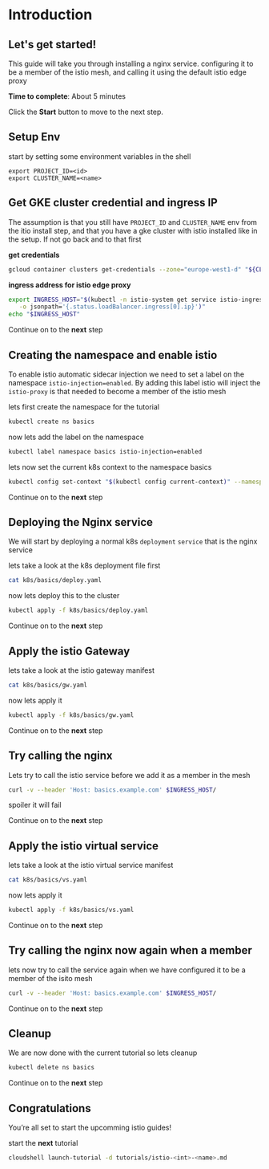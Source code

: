 # Introduction


## Let's get started!

This guide will take you through installing a nginx service. configuring it to be 
a member of the istio mesh, and calling it using the default istio edge proxy

**Time to complete**: About 5 minutes

Click the **Start** button to move to the next step.


## Setup Env
start by setting some environment variables in the shell

```
export PROJECT_ID=<id>
export CLUSTER_NAME=<name>
```


## Get GKE cluster credential and ingress IP
The assumption is that you still have `PROJECT_ID` and `CLUSTER_NAME` env from the
itio install step, and that you have a gke cluster with istio installed like in the 
setup. If not go back and to that first

**get credentials**
```bash
gcloud container clusters get-credentials --zone="europe-west1-d" "${CLUSTER_NAME}"
```

**ingress address for istio edge proxy**
```bash
export INGRESS_HOST="$(kubectl -n istio-system get service istio-ingressgateway \
   -o jsonpath='{.status.loadBalancer.ingress[0].ip}')"
echo "$INGRESS_HOST"
```

Continue on to the **next** step



## Creating the namespace and enable istio
To enable istio automatic sidecar injection we need to set a label
on the namespace `istio-injection=enabled`. By adding this label
istio will inject the `istio-proxy` is that needed to become a
member of the istio mesh

lets first create the namespace for the tutorial
```bash
kubectl create ns basics
```
now lets add the label on the namespace
```bash
kubectl label namespace basics istio-injection=enabled
```

lets now set the current k8s context to the namespace basics
```bash
kubectl config set-context "$(kubectl config current-context)" --namespace=basics
```

Continue on to the **next** step



## Deploying the Nginx service
We will start by deploying a normal k8s `deployment` `service` that is the 
nginx service

lets take a look at the k8s deployment file first 
```bash
cat k8s/basics/deploy.yaml
```

now lets deploy this to the cluster
```bash
kubectl apply -f k8s/basics/deploy.yaml
```

Continue on to the **next** step



## Apply the istio Gateway

lets take a look at the istio gateway manifest
```bash
cat k8s/basics/gw.yaml
```
now lets apply it
```bash
kubectl apply -f k8s/basics/gw.yaml
```

Continue on to the **next** step



## Try calling the nginx
Lets try to call the istio service before we add it as a member in the mesh
```bash
curl -v --header 'Host: basics.example.com' $INGRESS_HOST/
```

spoiler it will fail 

Continue on to the **next** step



## Apply the istio virtual service

lets take a look at the istio virtual service manifest
```bash
cat k8s/basics/vs.yaml
```
now lets apply it
```bash
kubectl apply -f k8s/basics/vs.yaml
```

Continue on to the **next** step


## Try calling the nginx now again when a member
lets now try to call the service again when we have configured 
it to be a member of the isito mesh

```bash
curl -v --header 'Host: basics.example.com' $INGRESS_HOST/
```

Continue on to the **next** step


## Cleanup
We are now done with the current tutorial so lets cleanup

```bash
kubectl delete ns basics
```

Continue on to the **next** step




## Congratulations

<walkthrough-conclusion-trophy></walkthrough-conclusion-trophy>

You’re all set to start the upcomming istio guides!

start the **next** tutorial <set name>
```bash
cloudshell launch-tutorial -d tutorials/istio-<int>-<name>.md
```

